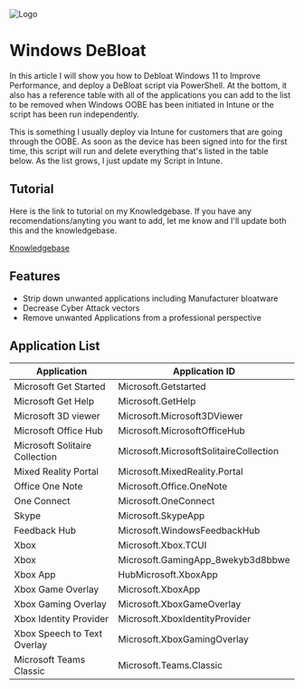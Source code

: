 
![Logo](https://metissolutions.co.uk/wp-content/uploads/2023/11/Metis-Logo-600-No-background-6x2-1.png)


# Windows DeBloat

In this article I will show you how to Debloat Windows 11 to Improve Performance, and deploy a DeBloat script via PowerShell. At the bottom, it also has a reference table with all of the applications you can add to the list to be removed when Windows OOBE has been initiated in Intune or the script has been run independently.

This is something I usually deploy via Intune for customers that are going through the OOBE. As soon as the device has been signed into for the first time, this script will run and delete everything that's listed in the table below. As the list grows, I just update my Script in Intune.




## Tutorial

Here is the link to tutorial on my Knowledgebase. If you have any recomendations/anyting you want to add, let me know and I'll update both this and the knowledgebase.

[Knowledgebase](https://metissolutions.co.uk/?post_type=knowledgebase&p=3517)


## Features

- Strip down unwanted applications including Manufacturer bloatware
- Decrease Cyber Attack vectors
- Remove unwanted Applications from a professional perspective

## Application List

| Application         | Application ID |
|--------------|--------------|
|Microsoft Get Started|Microsoft.Getstarted|
|Microsoft Get Help|Microsoft.GetHelp|
|Microsoft 3D viewer|Microsoft.Microsoft3DViewer|
|Microsoft Office Hub|Microsoft.MicrosoftOfficeHub|
|Microsoft Solitaire Collection|Microsoft.MicrosoftSolitaireCollection|
|Mixed Reality Portal|Microsoft.MixedReality.Portal|
|Office One Note|Microsoft.Office.OneNote|
|One Connect|Microsoft.OneConnect|
|Skype|Microsoft.SkypeApp|
|Feedback Hub|Microsoft.WindowsFeedbackHub|
|Xbox|Microsoft.Xbox.TCUI|
|Xbox|Microsoft.GamingApp_8wekyb3d8bbwe|
|Xbox App|HubMicrosoft.XboxApp|
|Xbox Game Overlay|Microsoft.XboxApp|
|Xbox Gaming Overlay|Microsoft.XboxGameOverlay|
|Xbox Identity Provider|Microsoft.XboxIdentityProvider|
|Xbox Speech to Text Overlay|Microsoft.XboxGamingOverlay|
|Microsoft Teams Classic|Microsoft.Teams.Classic|

